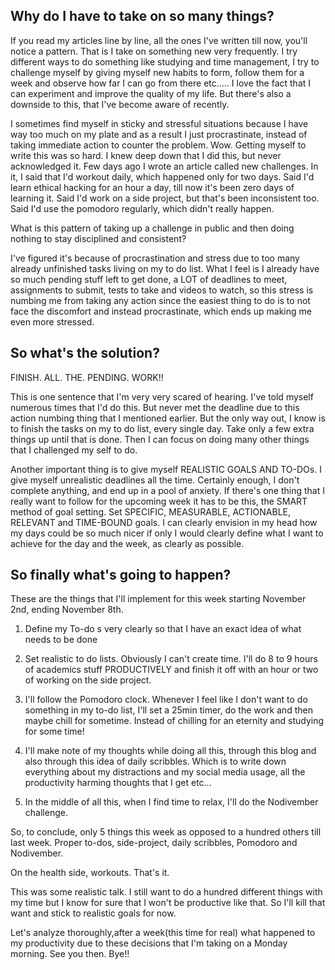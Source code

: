 ## Why do I have to take on so many things?

If you read my articles line by line, all the ones I've written till now, you'll notice a pattern. That is I take on something new very frequently. I try different ways to do something like studying and time management, I try to challenge myself by giving myself new habits to form, follow them for a week and observe how far I can go from there etc.....  I love the fact that I can experiment and improve the quality of my life. But there's also a downside to this, that I've become aware of recently. 

I sometimes find myself in sticky and stressful situations because I have way too much on my plate and as a result I just procrastinate, instead of taking immediate action to counter the problem. Wow. Getting myself to write this was so hard. I knew deep down that I did this, but never acknowledged it. Few days ago I wrote an article called new challenges. In it, I said that I'd workout daily, which happened only for two days. Said I'd learn ethical hacking for an hour a day, till now it's been zero days of learning it. Said I'd work on a side project, but that's been inconsistent too. Said I'd use the pomodoro regularly, which didn't really happen. 

What is this pattern of taking up a challenge in public and then doing nothing to stay disciplined and consistent?  

I've figured it's because of procrastination and stress due to too many already unfinished tasks living on my to do list. What I feel is I already have so much pending stuff left to get done, a LOT of deadlines to meet, assignments to submit, tests to take and videos to watch, so this stress is numbing me from taking any action since the easiest thing to do is to not face the discomfort and instead procrastinate, which ends up making me even more stressed. 

## So what's the solution? 

FINISH. ALL. THE. PENDING. WORK!! 

This is one sentence that I'm very very scared of hearing. I've told myself numerous times that I'd do this. But never met the deadline due to this action numbing thing that I mentioned earlier. But the only way out, I know is to finish the tasks on my to do list, every single day. Take only a few extra things up until that is done. Then I can focus on doing many other things that I challenged my self to do. 

Another important thing is to give myself REALISTIC GOALS AND TO-DOs. I give myself unrealistic deadlines all the time. Certainly enough, I don't complete anything, and end up in a pool of anxiety. If there's one thing that I really want to follow for the upcoming week it has to be this, the SMART method of goal setting. Set SPECIFIC, MEASURABLE, ACTIONABLE, RELEVANT and TIME-BOUND  goals. I can clearly envision in my head how my days could be so much nicer if only I would clearly define what I want to achieve for the day and the week, as clearly as possible. 

## So finally what's going to happen? 

These are the things that I'll implement for this week starting November 2nd, ending November 8th. 

1) Define my To-do s very clearly so that I have an exact idea of what needs to be done

2) Set realistic to do lists. Obviously I can't create time. I'll do 8 to 9 hours of academics stuff PRODUCTIVELY and finish it off with an hour or two of working on the side project.

3) I'll follow the Pomodoro clock. Whenever I feel like I don't want to do something in my to-do list, I'll set a 25min timer, do the work and then maybe chill for sometime. Instead of chilling for an eternity and studying for some time!

4) I'll make note of my thoughts while doing all this, through this blog and also through this idea of daily scribbles. Which is to write down everything about my distractions and my social media usage, all the productivity harming thoughts that I get etc... 

5) In the middle of all this, when I find time to relax, I'll do the Nodivember challenge. 

So, to conclude, only 5 things this week as opposed to a hundred others till last week. Proper to-dos, side-project, daily scribbles, Pomodoro and Nodivember. 

On the health side, workouts. That's it. 

This was some realistic talk. I still want to do a hundred different things with my time but I know for sure that I won't be productive like that. So I'll kill that want and stick to realistic goals for now. 

Let's analyze thoroughly,after a week(this time for real) what happened to my productivity due to these decisions that I'm taking on a Monday morning. See you then. Bye!! 